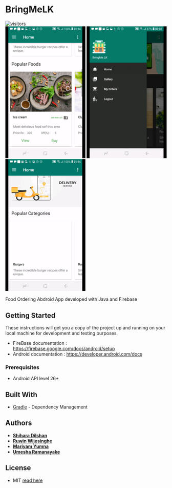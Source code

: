 # BringMeLK
![visitors](https://visitor-badge.glitch.me/badge?page_id=bringmelk.visitor-badge)
<br />
<img alt="systemOverview" src="https://raw.githubusercontent.com/Shihara-Dilshan/img/master/gifmaker_20201002012701.gif" hight="400px" width="250px"></img>
<img alt="systemOverview" src="https://raw.githubusercontent.com/Shihara-Dilshan/img/master/gifmaker_20201002020443.gif" hight="400px" width="250px"></img>
<img alt="systemOverview" src="https://raw.githubusercontent.com/Shihara-Dilshan/img/master/gifmaker_20201002012346.gif" hight="400px" width="250px"></img>

Food Ordering Abdroid App developed with Java and Firebase

## Getting Started

These instructions will get you a copy of the project up and running on your local machine for development and testing purposes.

* FireBase documentation : https://firebase.google.com/docs/android/setup
* Android documentation : https://developer.android.com/docs

### Prerequisites

* Android API level 26+


## Built With

* [Gradle](https://gradle.org/) - Dependency Management


## Authors

* **[Shihara Dilshan](https://github.com/Shihara-Dilshan)**
* **[Ruwin Wijesinghe](https://github.com/ruvinwijesinghe)**
* **[Mariyam Yumna](https://github.com/Maryam-Yumna)**
* **[Umesha Ramanayake](https://github.com/umesha-D)**

## License 

* MIT [read here](https://github.com/Shihara-Dilshan/BringMeLK-Android-FireBase/blob/master/license.txt)


